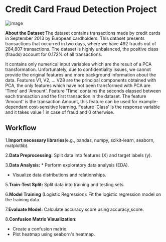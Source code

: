 # Credit Card Fraud Detection Project

![image](https://github.com/Namog0916/Credit-Card-Fraud-Detection-project/assets/126410835/c4badf1f-51a1-4f52-871b-89bea97dec99)

**About the Dataset**:The dataset contains transactions made by credit cards in September 2013 by European cardholders.
This dataset presents transactions that occurred in two days, where we have 492 frauds out of 284,807 transactions. The dataset is highly unbalanced, the positive class (frauds) account for 0.172% of all transactions.

It contains only numerical input variables which are the result of a PCA transformation. Unfortunately, due to confidentiality issues, we cannot provide the original features and more background information about the data. Features V1, V2, … V28 are the principal components obtained with PCA, the only features which have not been transformed with PCA are 'Time' and 'Amount'. Feature 'Time' contains the seconds elapsed between each transaction and the first transaction in the dataset. The feature 'Amount' is the transaction Amount, this feature can be used for example-dependant cost-sensitive learning. Feature 'Class' is the response variable and it takes value 1 in case of fraud and 0 otherwise.

## Workflow

1.**Import necessary libraries**(e.g., pandas, numpy, scikit-learn, seaborn, matplotlib).

2.**Data Preprocessing:**
Split data into features (X) and target labels (y).

3.**Data Analysis:** * Perform exploratory data analysis (EDA).<br>
* Visualize data distributions and relationships.

5.**Train-Test Split:**
Split data into training and testing sets.

6.**Model Training** (Logistic Regression):
Fit the logistic regression model on the training data.

7.**Evaluate Model:**
Calculate accuracy score using accuracy_score.

8.**Confusion Matrix Visualization:**
* Create a confusion matrix.
* Plot heatmap using seaborn's heatmap.
